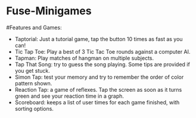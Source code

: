 # Fuse-Minigames


#Features and Games:
* Taptorial: Just a tutorial game, tap the button 10 times as fast as you can!
* Tic Tap Toe: Play a best of 3 Tic Tac Toe rounds against a computer AI.
* Tapman: Play matches of hangman on multiple subjects.
* Tap That Song: try to guess the song playing. Some tips are provided if you get stuck.
* Simon Tap: test your memory and try to remember the order of color pattern shown.
* Reaction Tap: a game of reflexes. Tap the screen as soon as it turns green and see your reaction time in a graph.
* Scoreboard: keeps a list of user times for each game finished, with sorting options.
